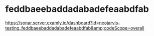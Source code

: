 # feddbaeebaddadabadefeaabdfab
https://sonar.server.examly.io/dashboard?id=neojarvis-testing_feddbaeebaddadabadefeaabdfab&amp;codeScope=overall
